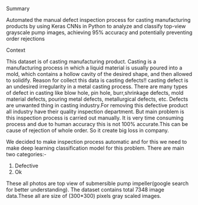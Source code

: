 Summary

Automated the manual defect inspection process for casting manufacturing products by using Keras CNNs in Python to analyze and classify top-view grayscale pump images, achieving 95% accuracy and potentially preventing order rejections

Context

This dataset is of casting manufacturing product.
Casting is a manufacturing process in which a liquid material is usually poured into a mold, which contains a hollow cavity of the desired shape, and then allowed to solidify.
Reason for collect this data is casting defects!!
casting defect is an undesired irregularity in a metal casting process.
There are many types of defect in casting like blow hole, pin hole, burr,shrinkage defects, mold material defects, pouring metal defects, metallurgical defects, etc.
Defects are unwanted thing in casting industry.For removing this defective product all industry have their quality inspection department. But main problem is this inspection process is carried out manually. It is very time consuming process and due to human accuracy this is not 100% accurate.This can be cause of rejection of whole order. So it create big loss in company.

We decided to make inspection process automatic and for this we need to make deep learning classification model for this problem.
There are main two categories:-
1. Defective
2. Ok

These all photos are top view of submersible pump impeller(google search for better understanding).
The dataset contains total 7348 image data.These all are size of (300*300) pixels gray scaled images.

